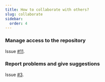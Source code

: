 ```yaml
---
title: How to collaborate with others?
slug: collaborate
sidebar:
  order: 4
---
```


### Manage access to the repository

Issue [#11](https://github.com/empa-scientific-it/how-to-git/issues/11).

### Report problems and give suggestions

Issue [#3](https://github.com/empa-scientific-it/how-to-git/issues/3).
